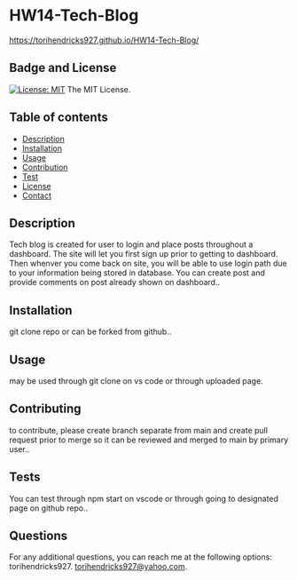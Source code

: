 # HW14-Tech-Blog

https://torihendricks927.github.io/HW14-Tech-Blog/

## Badge and License
  [![License: MIT](https://img.shields.io/badge/License-MIT-yellow.svg)](https://opensource.org/licenses/MIT)
    The MIT License.

  ## Table of contents
  - [Description](#description)
  - [Installation](#installation)
  - [Usage](#usage)
  - [Contribution](#contributing)
  - [Test](#test)
  - [License](#license)
  - [Contact](#github)

  ## Description
Tech blog is created for user to login and place posts throughout a dashboard. The site will let you first sign up prior to getting to dashboard. Then whenver you come back on site, you will be able to use login path due to your information being stored in database. You can create post and provide comments on post already shown on dashboard..

## Installation
git clone repo or can be forked from github..

## Usage
may be used through git clone on vs code or through uploaded page.

## Contributing
to contribute, please create branch separate from main and create pull request prior to merge so it can be reviewed and merged to main by primary user..

## Tests
You can test through npm start on vscode or through going to designated page on github repo..

## Questions
For any additional questions, you can reach me at the following options:
torihendricks927.
torihendricks927@yahoo.com.
